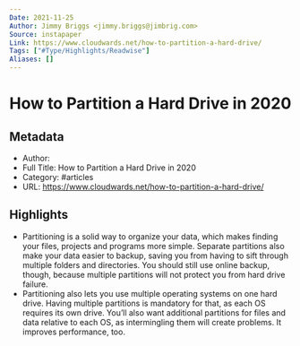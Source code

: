 ```yaml
---
Date: 2021-11-25
Author: Jimmy Briggs <jimmy.briggs@jimbrig.com>
Source: instapaper
Link: https://www.cloudwards.net/how-to-partition-a-hard-drive/
Tags: ["#Type/Highlights/Readwise"]
Aliases: []
---
```

# How to Partition a Hard Drive in 2020

## Metadata
- Author: 
- Full Title: How to Partition a Hard Drive in 2020
- Category: #articles
- URL: https://www.cloudwards.net/how-to-partition-a-hard-drive/

## Highlights
- Partitioning is a solid way to organize your data, which makes finding your files, projects and programs more simple. Separate partitions also make your data easier to backup, saving you from having to sift through multiple folders and directories. You should still use online backup, though, because multiple partitions will not protect you from hard drive failure.
- Partitioning also lets you use multiple operating systems on one hard drive. Having multiple partitions is mandatory for that, as each OS requires its own drive. You’ll also want additional partitions for files and data relative to each OS, as intermingling them will create problems. It improves performance, too.
